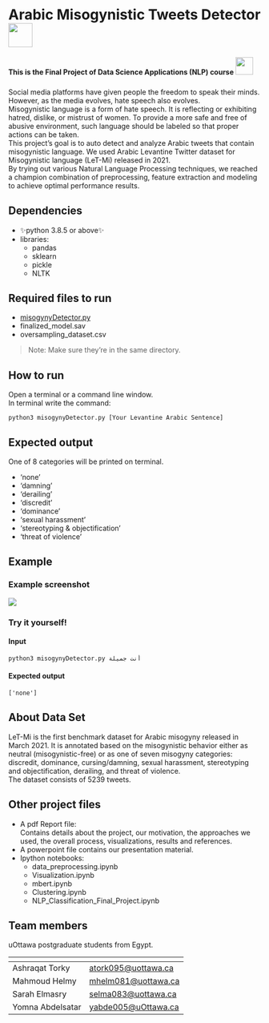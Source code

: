﻿<!DOCTYPE html>
<html>

<head>
  <meta charset="utf-8">
  <meta name="viewport" content="width=device-width, initial-scale=1.0">
  <title>NLP_Final_README</title>
  <link rel="stylesheet" href="https://stackedit.io/style.css" />
</head>

<body class="stackedit">
  <div class="stackedit__html"><h1 id="arabic-misogynistic-tweets-detector-img-srchttpsdrive.google.comucexportviewid15rgabxbxnyaupkyf1iic4udp9j6xvh_k-width48">Arabic Misogynistic Tweets Detector <img src="https://drive.google.com/uc?export=view&amp;id=15RGABxBxNyAuPkyf1iIC4udp9J6xvh_k" width="48"></h1>
<h4 id="this-is-the-final-project-of-data-science-applications--nlp--course--------img-srchttpsdrive.google.comucexportviewid1tt9ulftkqohyofxdcsehxn-kfbppppcn-width35">This is the Final Project of Data Science Applications  (NLP)  course        <img src="https://drive.google.com/uc?export=view&amp;id=1Tt9UlFTkQohyOFXDCsEHxn-kFBppppcn" width="35"></h4>
<h3 id="section"></h3>
<p>Social media platforms have given people the freedom to speak their minds. However, as the media evolves, hate speech also evolves.<br>
Misogynistic language is a form of hate speech. It is reflecting or exhibiting hatred, dislike, or mistrust of women. To provide a more safe and free of abusive environment, such language should be labeled so that proper actions can be taken.<br>
This project’s goal is to auto detect and analyze Arabic tweets that contain misogynistic language. We used Arabic Levantine Twitter dataset for Misogynistic language (LeT-Mi) released in 2021.<br>
By trying out various Natural Language Processing techniques, we reached a champion combination of preprocessing, feature extraction and modeling to achieve optimal performance results.</p>
<h2 id="dependencies">Dependencies</h2>
<ul>
<li>✨python 3.8.5 or above✨</li>
<li>libraries:
<ul>
<li>pandas</li>
<li>sklearn</li>
<li>pickle</li>
<li>NLTK</li>
</ul>
</li>
</ul>
<h2 id="required-files-to-run">Required files to run</h2>
<ul>
<li><a href="http://misogynyDetector.py">misogynyDetector.py</a></li>
<li>finalized_model.sav</li>
<li>oversampling_dataset.csv</li>
</ul>
<blockquote>
<p>Note: Make sure they’re in the same directory.</p>
</blockquote>
<h2 id="how-to-run">How to run</h2>
<p>Open a terminal or a command line window.<br>
In terminal write the command:</p>
<pre class=" language-sh"><code class="prism  language-sh">python3 misogynyDetector.py [Your Levantine Arabic Sentence]
</code></pre>
<h2 id="expected-output">Expected output</h2>
<p>One of 8 categories will be printed on terminal.</p>
<ul>
<li>‘none’</li>
<li>‘damning’</li>
<li>‘derailing’</li>
<li>‘discredit’</li>
<li>‘dominance’</li>
<li>‘sexual harassment’</li>
<li>‘stereotyping &amp; objectification’</li>
<li>‘threat of violence’</li>
</ul>
<h2 id="example">Example</h2>
<h3 id="example-screenshot">Example screenshot</h3>
 <img src="https://drive.google.com/uc?export=view&amp;id=1GQ_Fb7UFwkjOT0ddGpq8NUFqkhTgPFat">
<h3 id="try-it-yourself">Try it yourself!</h3>
<h4 id="input">Input</h4>
<pre class=" language-sh"><code class="prism  language-sh">python3 misogynyDetector.py أنت جميلة
</code></pre>
<h4 id="expected-output-1">Expected output</h4>
<pre class=" language-sh"><code class="prism  language-sh">['none']
</code></pre>
<h2 id="about-data-set">About Data Set</h2>
<p>LeT-Mi is the first benchmark dataset for Arabic misogyny released in March 2021. It is annotated based on the misogynistic behavior either as neutral (misogynistic-free) or as one of seven misogyny categories: discredit, dominance, cursing/damning, sexual harassment, stereotyping and objectification, derailing, and threat of violence.<br>
The dataset consists of 5239 tweets.</p>
<h2 id="other-project-files">Other project files</h2>
<ul>
<li>A pdf Report file:<br>
Contains details about the project, our motivation, the approaches we used, the overall process, visualizations, results and references.</li>
<li>A powerpoint file contains our presentation material.</li>
<li>Ipython notebooks:
<ul>
<li>data_preprocessing.ipynb</li>
<li>Visualization.ipynb</li>
<li>mbert.ipynb</li>
<li>Clustering.ipynb</li>
<li>NLP_Classification_Final_Project.ipynb</li>
</ul>
</li>
</ul>
<h2 id="team-members">Team members</h2>
<p>uOttawa postgraduate students from Egypt.</p>

<table>
<thead>
<tr>
<th></th>
<th></th>
</tr>
</thead>
<tbody>
<tr>
<td>Ashraqat Torky</td>
<td><a href="mailto:atork095@uottawa.ca">atork095@uottawa.ca</a></td>
</tr>
<tr>
<td>Mahmoud Helmy</td>
<td><a href="mailto:mhelm081@uottawa.ca">mhelm081@uottawa.ca</a></td>
</tr>
<tr>
<td>Sarah Elmasry</td>
<td><a href="mailto:selma083@uottawa.ca">selma083@uottawa.ca</a></td>
</tr>
<tr>
<td>Yomna Abdelsatar</td>
<td><a href="mailto:yabde005@uOttawa.ca">yabde005@uOttawa.ca</a></td>
</tr>
</tbody>
</table></div>
</body>

</html>
